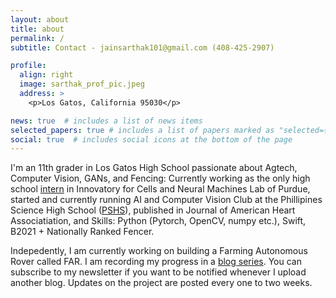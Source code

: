 ```yaml
---
layout: about
title: about
permalink: /
subtitle: Contact - jainsarthak101@gmail.com (408-425-2907)

profile:
  align: right
  image: sarthak_prof_pic.jpeg
  address: >
    <p>Los Gatos, California 95030</p>

news: true  # includes a list of news items
selected_papers: true # includes a list of papers marked as "selected={true}"
social: true  # includes social icons at the bottom of the page
---
```


I'm an 11th grader in Los Gatos High School passionate about Agtech, Computer Vision, GANs, and Fencing: Currently working as the only high school [intern](https://schaterji.io/team/sarthak-jain.html) in Innovatory for Cells and Neural Machines Lab of Purdue, started and currently running AI and Computer Vision Club at the Phillipines Science High School ([PSHS](http://www.pshs.edu.ph/)), published in Journal of American Heart Associatiation, and  Skills: Python (Pytorch, OpenCV, numpy etc.), Swift, B2021 + Nationally Ranked Fencer.

Indepedently, I am currently working on building a Farming Autonomous Rover called FAR. I am recording my progress in a [blog series](https://sarthakj.substack.com/). You can subscribe to my newsletter if you want to be notified whenever I upload another blog. Updates on the project are posted every one to two weeks.  

